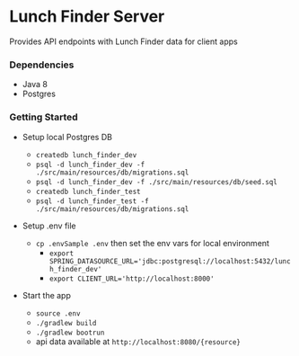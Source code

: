# Lunch Finder Server

Provides API endpoints with Lunch Finder data for client apps

### Dependencies
- Java 8
- Postgres

### Getting Started
- Setup local Postgres DB
    - `createdb lunch_finder_dev`
    - `psql -d lunch_finder_dev -f ./src/main/resources/db/migrations.sql`
    - `psql -d lunch_finder_dev -f ./src/main/resources/db/seed.sql`
    - `createdb lunch_finder_test`
    - `psql -d lunch_finder_test -f ./src/main/resources/db/migrations.sql`
    
- Setup .env file
    - `cp .envSample .env` then set the env vars for local environment
        - `export SPRING_DATASOURCE_URL='jdbc:postgresql://localhost:5432/lunch_finder_dev'`
        - `export CLIENT_URL='http://localhost:8000'`

- Start the app
    - `source .env`
    - `./gradlew build`
    - `./gradlew bootrun`
    - api data available at `http://localhost:8080/{resource}`

